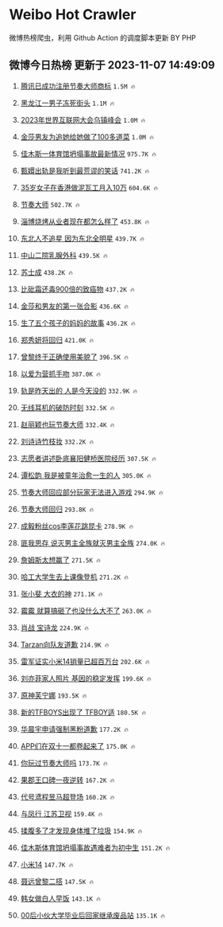 # Weibo Hot Crawler 



微博热榜爬虫，利用 Github Action 的调度脚本更新 BY PHP 


## 微博今日热榜 更新于 2023-11-07 14:49:09 
1. [腾讯已成功注册节奏大师商标](https://s.weibo.com/weibo?q=%23%E8%85%BE%E8%AE%AF%E5%B7%B2%E6%88%90%E5%8A%9F%E6%B3%A8%E5%86%8C%E8%8A%82%E5%A5%8F%E5%A4%A7%E5%B8%88%E5%95%86%E6%A0%87%23&t=31&band_rank=1&Refer=top) `1.5M 🔥` 

1. [黑龙江一男子冻死街头](https://s.weibo.com/weibo?q=%23%E9%BB%91%E9%BE%99%E6%B1%9F%E4%B8%80%E7%94%B7%E5%AD%90%E5%86%BB%E6%AD%BB%E8%A1%97%E5%A4%B4%23&t=31&band_rank=2&Refer=top) `1.1M 🔥` 

1. [2023年世界互联网大会乌镇峰会](https://s.weibo.com/weibo?q=%232023%E5%B9%B4%E4%B8%96%E7%95%8C%E4%BA%92%E8%81%94%E7%BD%91%E5%A4%A7%E4%BC%9A%E4%B9%8C%E9%95%87%E5%B3%B0%E4%BC%9A%23&t=31&band_rank=3&Refer=top) `1.0M 🔥` 

1. [金莎男友为追她给她做了100多道菜](https://s.weibo.com/weibo?q=%23%E9%87%91%E8%8E%8E%E7%94%B7%E5%8F%8B%E4%B8%BA%E8%BF%BD%E5%A5%B9%E7%BB%99%E5%A5%B9%E5%81%9A%E4%BA%86100%E5%A4%9A%E9%81%93%E8%8F%9C%23&t=31&band_rank=4&Refer=top) `1.0M 🔥` 

1. [佳木斯一体育馆坍塌事故最新情况](https://s.weibo.com/weibo?q=%23%E4%BD%B3%E6%9C%A8%E6%96%AF%E4%B8%80%E4%BD%93%E8%82%B2%E9%A6%86%E5%9D%8D%E5%A1%8C%E4%BA%8B%E6%95%85%E6%9C%80%E6%96%B0%E6%83%85%E5%86%B5%23&t=31&band_rank=5&Refer=top) `975.7K 🔥` 

1. [甄嬛出轨是我听到最荒谬的笑话](https://s.weibo.com/weibo?q=%23%E7%94%84%E5%AC%9B%E5%87%BA%E8%BD%A8%E6%98%AF%E6%88%91%E5%90%AC%E5%88%B0%E6%9C%80%E8%8D%92%E8%B0%AC%E7%9A%84%E7%AC%91%E8%AF%9D%23&t=31&band_rank=6&Refer=top) `741.2K 🔥` 

1. [35岁女子在香港做泥瓦工月入10万](https://s.weibo.com/weibo?q=%2335%E5%B2%81%E5%A5%B3%E5%AD%90%E5%9C%A8%E9%A6%99%E6%B8%AF%E5%81%9A%E6%B3%A5%E7%93%A6%E5%B7%A5%E6%9C%88%E5%85%A510%E4%B8%87%23&t=31&band_rank=7&Refer=top) `604.6K 🔥` 

1. [节奏大师](https://s.weibo.com/weibo?q=%E8%8A%82%E5%A5%8F%E5%A4%A7%E5%B8%88&t=31&band_rank=8&Refer=top) `502.7K 🔥` 

1. [淄博烧烤从业者现在都怎么样了](https://s.weibo.com/weibo?q=%23%E6%B7%84%E5%8D%9A%E7%83%A7%E7%83%A4%E4%BB%8E%E4%B8%9A%E8%80%85%E7%8E%B0%E5%9C%A8%E9%83%BD%E6%80%8E%E4%B9%88%E6%A0%B7%E4%BA%86%23&t=31&band_rank=9&Refer=top) `453.8K 🔥` 

1. [东北人不追星 因为东北全明星](https://s.weibo.com/weibo?q=%E4%B8%9C%E5%8C%97%E4%BA%BA%E4%B8%8D%E8%BF%BD%E6%98%9F%20%E5%9B%A0%E4%B8%BA%E4%B8%9C%E5%8C%97%E5%85%A8%E6%98%8E%E6%98%9F&t=31&band_rank=10&Refer=top) `439.7K 🔥` 

1. [中山二院乳腺外科](https://s.weibo.com/weibo?q=%23%E4%B8%AD%E5%B1%B1%E4%BA%8C%E9%99%A2%E4%B9%B3%E8%85%BA%E5%A4%96%E7%A7%91%23&t=31&band_rank=11&Refer=top) `439.5K 🔥` 

1. [苏士成](https://s.weibo.com/weibo?q=%E8%8B%8F%E5%A3%AB%E6%88%90&t=31&band_rank=12&Refer=top) `438.2K 🔥` 

1. [比砒霜还毒900倍的致癌物](https://s.weibo.com/weibo?q=%E6%AF%94%E7%A0%92%E9%9C%9C%E8%BF%98%E6%AF%92900%E5%80%8D%E7%9A%84%E8%87%B4%E7%99%8C%E7%89%A9&t=31&band_rank=13&Refer=top) `437.2K 🔥` 

1. [金莎和男友的第一张合影](https://s.weibo.com/weibo?q=%23%E9%87%91%E8%8E%8E%E5%92%8C%E7%94%B7%E5%8F%8B%E7%9A%84%E7%AC%AC%E4%B8%80%E5%BC%A0%E5%90%88%E5%BD%B1%23&t=31&band_rank=14&Refer=top) `436.6K 🔥` 

1. [生了五个孩子的妈妈的故事](https://s.weibo.com/weibo?q=%E7%94%9F%E4%BA%86%E4%BA%94%E4%B8%AA%E5%AD%A9%E5%AD%90%E7%9A%84%E5%A6%88%E5%A6%88%E7%9A%84%E6%95%85%E4%BA%8B&t=31&band_rank=15&Refer=top) `436.2K 🔥` 

1. [郑秀妍将回归](https://s.weibo.com/weibo?q=%23%E9%83%91%E7%A7%80%E5%A6%8D%E5%B0%86%E5%9B%9E%E5%BD%92%23&t=31&band_rank=16&Refer=top) `421.0K 🔥` 

1. [曾黎终于正确使用美貌了](https://s.weibo.com/weibo?q=%23%E6%9B%BE%E9%BB%8E%E7%BB%88%E4%BA%8E%E6%AD%A3%E7%A1%AE%E4%BD%BF%E7%94%A8%E7%BE%8E%E8%B2%8C%E4%BA%86%23&t=31&band_rank=17&Refer=top) `396.5K 🔥` 

1. [以爱为营抓手吻](https://s.weibo.com/weibo?q=%23%E4%BB%A5%E7%88%B1%E4%B8%BA%E8%90%A5%E6%8A%93%E6%89%8B%E5%90%BB%23&t=31&band_rank=18&Refer=top) `387.0K 🔥` 

1. [轨是昨天出的 人是今天没的](https://s.weibo.com/weibo?q=%E8%BD%A8%E6%98%AF%E6%98%A8%E5%A4%A9%E5%87%BA%E7%9A%84%20%E4%BA%BA%E6%98%AF%E4%BB%8A%E5%A4%A9%E6%B2%A1%E7%9A%84&t=31&band_rank=19&Refer=top) `332.9K 🔥` 

1. [无线耳机的破防时刻](https://s.weibo.com/weibo?q=%23%E6%97%A0%E7%BA%BF%E8%80%B3%E6%9C%BA%E7%9A%84%E7%A0%B4%E9%98%B2%E6%97%B6%E5%88%BB%23&t=31&band_rank=20&Refer=top) `332.5K 🔥` 

1. [赵丽颖也玩节奏大师](https://s.weibo.com/weibo?q=%23%E8%B5%B5%E4%B8%BD%E9%A2%96%E4%B9%9F%E7%8E%A9%E8%8A%82%E5%A5%8F%E5%A4%A7%E5%B8%88%23&t=31&band_rank=21&Refer=top) `332.4K 🔥` 

1. [刘诗诗竹枝妆](https://s.weibo.com/weibo?q=%23%E5%88%98%E8%AF%97%E8%AF%97%E7%AB%B9%E6%9E%9D%E5%A6%86%23&t=31&band_rank=22&Refer=top) `332.2K 🔥` 

1. [志愿者讲述卧底襄阳健桥医院经历](https://s.weibo.com/weibo?q=%23%E5%BF%97%E6%84%BF%E8%80%85%E8%AE%B2%E8%BF%B0%E5%8D%A7%E5%BA%95%E8%A5%84%E9%98%B3%E5%81%A5%E6%A1%A5%E5%8C%BB%E9%99%A2%E7%BB%8F%E5%8E%86%23&t=31&band_rank=23&Refer=top) `307.5K 🔥` 

1. [谭松韵 我是被童年治愈一生的人](https://s.weibo.com/weibo?q=%E8%B0%AD%E6%9D%BE%E9%9F%B5%20%E6%88%91%E6%98%AF%E8%A2%AB%E7%AB%A5%E5%B9%B4%E6%B2%BB%E6%84%88%E4%B8%80%E7%94%9F%E7%9A%84%E4%BA%BA&t=31&band_rank=24&Refer=top) `305.0K 🔥` 

1. [节奏大师回应部分玩家无法进入游戏](https://s.weibo.com/weibo?q=%23%E8%8A%82%E5%A5%8F%E5%A4%A7%E5%B8%88%E5%9B%9E%E5%BA%94%E9%83%A8%E5%88%86%E7%8E%A9%E5%AE%B6%E6%97%A0%E6%B3%95%E8%BF%9B%E5%85%A5%E6%B8%B8%E6%88%8F%23&t=31&band_rank=25&Refer=top) `294.9K 🔥` 

1. [节奏大师回归](https://s.weibo.com/weibo?q=%E8%8A%82%E5%A5%8F%E5%A4%A7%E5%B8%88%E5%9B%9E%E5%BD%92&t=31&band_rank=26&Refer=top) `293.8K 🔥` 

1. [成毅粉丝cos李莲花跳昆卡](https://s.weibo.com/weibo?q=%E6%88%90%E6%AF%85%E7%B2%89%E4%B8%9Dcos%E6%9D%8E%E8%8E%B2%E8%8A%B1%E8%B7%B3%E6%98%86%E5%8D%A1&t=31&band_rank=27&Refer=top) `278.9K 🔥` 

1. [匪我思存 说灭男主全族就灭男主全族](https://s.weibo.com/weibo?q=%E5%8C%AA%E6%88%91%E6%80%9D%E5%AD%98%20%E8%AF%B4%E7%81%AD%E7%94%B7%E4%B8%BB%E5%85%A8%E6%97%8F%E5%B0%B1%E7%81%AD%E7%94%B7%E4%B8%BB%E5%85%A8%E6%97%8F&t=31&band_rank=28&Refer=top) `274.0K 🔥` 

1. [詹姆斯太想赢了](https://s.weibo.com/weibo?q=%23%E8%A9%B9%E5%A7%86%E6%96%AF%E5%A4%AA%E6%83%B3%E8%B5%A2%E4%BA%86%23&t=31&band_rank=29&Refer=top) `271.5K 🔥` 

1. [哈工大学生去上课像登机](https://s.weibo.com/weibo?q=%23%E5%93%88%E5%B7%A5%E5%A4%A7%E5%AD%A6%E7%94%9F%E5%8E%BB%E4%B8%8A%E8%AF%BE%E5%83%8F%E7%99%BB%E6%9C%BA%23&t=31&band_rank=30&Refer=top) `271.2K 🔥` 

1. [张小斐 大衣的神](https://s.weibo.com/weibo?q=%E5%BC%A0%E5%B0%8F%E6%96%90%20%E5%A4%A7%E8%A1%A3%E7%9A%84%E7%A5%9E&t=31&band_rank=31&Refer=top) `271.1K 🔥` 

1. [霉霉 就算搞砸了也没什么大不了](https://s.weibo.com/weibo?q=%E9%9C%89%E9%9C%89%20%E5%B0%B1%E7%AE%97%E6%90%9E%E7%A0%B8%E4%BA%86%E4%B9%9F%E6%B2%A1%E4%BB%80%E4%B9%88%E5%A4%A7%E4%B8%8D%E4%BA%86&t=31&band_rank=32&Refer=top) `263.0K 🔥` 

1. [肖战 宝诗龙](https://s.weibo.com/weibo?q=%E8%82%96%E6%88%98%20%E5%AE%9D%E8%AF%97%E9%BE%99&t=31&band_rank=33&Refer=top) `224.9K 🔥` 

1. [Tarzan向队友道歉](https://s.weibo.com/weibo?q=%23Tarzan%E5%90%91%E9%98%9F%E5%8F%8B%E9%81%93%E6%AD%89%23&t=31&band_rank=34&Refer=top) `214.9K 🔥` 

1. [雷军证实小米14销量已超百万台](https://s.weibo.com/weibo?q=%23%E9%9B%B7%E5%86%9B%E8%AF%81%E5%AE%9E%E5%B0%8F%E7%B1%B314%E9%94%80%E9%87%8F%E5%B7%B2%E8%B6%85%E7%99%BE%E4%B8%87%E5%8F%B0%23&t=31&band_rank=35&Refer=top) `202.6K 🔥` 

1. [刘亦菲家人照片 基因的稳定发挥](https://s.weibo.com/weibo?q=%E5%88%98%E4%BA%A6%E8%8F%B2%E5%AE%B6%E4%BA%BA%E7%85%A7%E7%89%87%20%E5%9F%BA%E5%9B%A0%E7%9A%84%E7%A8%B3%E5%AE%9A%E5%8F%91%E6%8C%A5&t=31&band_rank=36&Refer=top) `199.6K 🔥` 

1. [原神芙宁娜](https://s.weibo.com/weibo?q=%23%E5%8E%9F%E7%A5%9E%E8%8A%99%E5%AE%81%E5%A8%9C%23&t=31&band_rank=37&Refer=top) `193.5K 🔥` 

1. [新的TFBOYS出现了 TFBOY适](https://s.weibo.com/weibo?q=%E6%96%B0%E7%9A%84TFBOYS%E5%87%BA%E7%8E%B0%E4%BA%86%20TFBOY%E9%80%82&t=31&band_rank=38&Refer=top) `180.5K 🔥` 

1. [华晨宇申请强制黑粉道歉](https://s.weibo.com/weibo?q=%23%E5%8D%8E%E6%99%A8%E5%AE%87%E7%94%B3%E8%AF%B7%E5%BC%BA%E5%88%B6%E9%BB%91%E7%B2%89%E9%81%93%E6%AD%89%23&t=31&band_rank=39&Refer=top) `177.2K 🔥` 

1. [APP们在双十一都卷起来了](https://s.weibo.com/weibo?q=%23APP%E4%BB%AC%E5%9C%A8%E5%8F%8C%E5%8D%81%E4%B8%80%E9%83%BD%E5%8D%B7%E8%B5%B7%E6%9D%A5%E4%BA%86%23&t=31&band_rank=40&Refer=top) `175.0K 🔥` 

1. [你玩过节奏大师吗](https://s.weibo.com/weibo?q=%23%E4%BD%A0%E7%8E%A9%E8%BF%87%E8%8A%82%E5%A5%8F%E5%A4%A7%E5%B8%88%E5%90%97%23&t=31&band_rank=41&Refer=top) `173.7K 🔥` 

1. [果郡王口碑一夜逆转](https://s.weibo.com/weibo?q=%E6%9E%9C%E9%83%A1%E7%8E%8B%E5%8F%A3%E7%A2%91%E4%B8%80%E5%A4%9C%E9%80%86%E8%BD%AC&t=31&band_rank=42&Refer=top) `167.2K 🔥` 

1. [代号鸢程昱马超登场](https://s.weibo.com/weibo?q=%E4%BB%A3%E5%8F%B7%E9%B8%A2%E7%A8%8B%E6%98%B1%E9%A9%AC%E8%B6%85%E7%99%BB%E5%9C%BA&t=31&band_rank=43&Refer=top) `160.2K 🔥` 

1. [与凤行 江苏卫视](https://s.weibo.com/weibo?q=%E4%B8%8E%E5%87%A4%E8%A1%8C%20%E6%B1%9F%E8%8B%8F%E5%8D%AB%E8%A7%86&t=31&band_rank=44&Refer=top) `159.4K 🔥` 

1. [揉腹多了才发现身体堆了垃圾](https://s.weibo.com/weibo?q=%23%E6%8F%89%E8%85%B9%E5%A4%9A%E4%BA%86%E6%89%8D%E5%8F%91%E7%8E%B0%E8%BA%AB%E4%BD%93%E5%A0%86%E4%BA%86%E5%9E%83%E5%9C%BE%23&t=31&band_rank=45&Refer=top) `154.9K 🔥` 

1. [佳木斯体育馆坍塌事故遇难者为初中生](https://s.weibo.com/weibo?q=%23%E4%BD%B3%E6%9C%A8%E6%96%AF%E4%BD%93%E8%82%B2%E9%A6%86%E5%9D%8D%E5%A1%8C%E4%BA%8B%E6%95%85%E9%81%87%E9%9A%BE%E8%80%85%E4%B8%BA%E5%88%9D%E4%B8%AD%E7%94%9F%23&t=31&band_rank=46&Refer=top) `151.2K 🔥` 

1. [小米14](https://s.weibo.com/weibo?q=%E5%B0%8F%E7%B1%B314&t=31&band_rank=47&Refer=top) `147.7K 🔥` 

1. [聂远曾黎二搭](https://s.weibo.com/weibo?q=%E8%81%82%E8%BF%9C%E6%9B%BE%E9%BB%8E%E4%BA%8C%E6%90%AD&t=31&band_rank=48&Refer=top) `147.5K 🔥` 

1. [韩女做白人早饭](https://s.weibo.com/weibo?q=%E9%9F%A9%E5%A5%B3%E5%81%9A%E7%99%BD%E4%BA%BA%E6%97%A9%E9%A5%AD&t=31&band_rank=49&Refer=top) `143.1K 🔥` 

1. [00后小伙大学毕业后回家继承废品站](https://s.weibo.com/weibo?q=%2300%E5%90%8E%E5%B0%8F%E4%BC%99%E5%A4%A7%E5%AD%A6%E6%AF%95%E4%B8%9A%E5%90%8E%E5%9B%9E%E5%AE%B6%E7%BB%A7%E6%89%BF%E5%BA%9F%E5%93%81%E7%AB%99%23&t=31&band_rank=50&Refer=top) `135.1K 🔥` 

